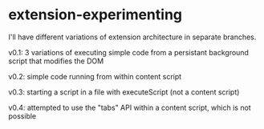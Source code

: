 # extension-experimenting

I'll have different variations of extension architecture in separate branches.

v0.1: 3 variations of executing simple code from a persistant background script that modifies the DOM

v0.2: simple code running from within content script

v0.3: starting a script in a file with executeScript (not a content script)

v0.4: attempted to use the "tabs" API within a content script, which is not possible
